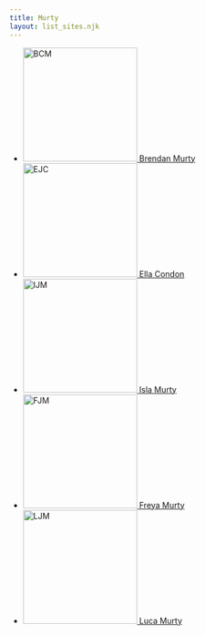 ```yaml
---
title: Murty
layout: list_sites.njk
---
```


<ul class="sites">
  <li class="first">
    <a href="/brendan">
      <img height="200" width="200" src="/images/brendan/brendan-murty-2021.jpeg" alt="BCM" title="Visit Brendan Murty's website">
      <span>Brendan Murty</span>
    </a>
  </li>
  <li>
    <a href="https://ellacondon.com/">
      <img height="200" width="200" src="/images/ella/ella_condon.jpg" alt="EJC" title="Visit Ella Condon's website">
      <span>Ella Condon</span>
    </a>
  </li>
  <li>
    <a href="/isla">
      <img height="200" width="200" src="/images/isla/isla-murty.jpg" alt="IJM" title="Visit Isla Murty's website">
      <span>Isla Murty</span>
    </a>
  </li>
  <li>
    <a href="/freya">
      <img height="200" width="200" src="/images/freya/freya-murty.jpg" alt="FJM" title="Visit Freya Murty's website">
      <span>Freya Murty</span>
    </a>
  </li>
  <li>
    <a href="/luca">
      <img height="200" width="200" src="/images/luca/luca-murty.jpg" alt="LJM" title="Visit Luca Murty's website">
      <span>Luca Murty</span>
    </a>
  </li>
</ul>

